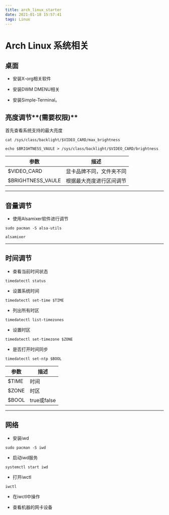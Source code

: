 ```yaml
---
title: arch_linux_starter
date: 2021-01-18 15:57:41
tags: Linux
---
```


# Arch Linux 系统相关



## 桌面

- 安装X-org相关软件

- 安装DWM DMENU相关

- 安装Simple-Terminal。

## 亮度调节**(**需要权限**)**

首先查看系统支持的最大亮度

```shell
cat /sys/class/backlight/$VIDEO_CARD/max_brightness

echo $BRIGHTNESS_VAULE > /sys/class/backlight/$VIDEO_CARD/brightness
```

| 参数              | 描述                     |
| ----------------- | ------------------------ |
| $VIDEO_CARD       | 显卡品牌不同，文件夹不同 |
| $BRIGHTNESS_VAULE | 根据最大亮度进行区间调节 |



---



## 音量调节


- 使用Alsamixer软件进行调节

```shell
sudo pacman -S alsa-utils

alsamixer
```



---



## 时间调节

- 查看当前时间状态

```shell
timedatectl status
```

- 设置系统时间

```shell
timedatectl set-time $TIME
```

- 列出所有时区

```shell
timedatectl list-timezones
```

- 设置时区

```shell
timedatectl set-timezone $ZONE
```

- 是否打开时间同步

```shell
timedatectl set-ntp $BOOL
```


| 参数  | 描述        |
| ----- | ----------- |
| $TIME | 时间        |
| $ZONE | 时区        |
| $BOOL | true或false |



---



## 网络

- 安装iwd

```shell
sudo pacman -S iwd
```

- 启动iwd服务

```shell
systemctl start iwd
```

- 打开iwctl

```shell
iwctl
```

- 在iwctl中操作

- 查看机器的网卡设备